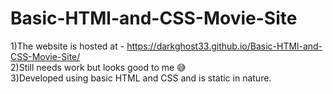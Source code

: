# Basic-HTMl-and-CSS-Movie-Site
1)The website is hosted at  - https://darkghost33.github.io/Basic-HTMl-and-CSS-Movie-Site/
<br>
2)Still needs work but looks good to me 😅
<br>
3)Developed using basic HTML and CSS and is static in nature.
